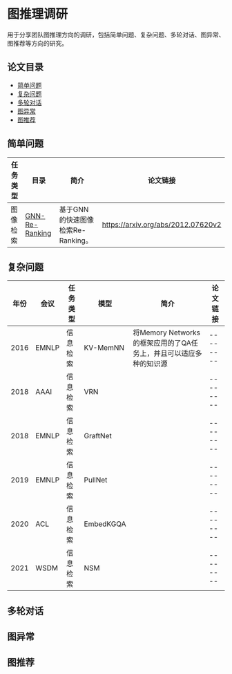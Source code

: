 # 图推理调研

用于分享团队图推理方向的调研，包括简单问题、复杂问题、多轮对话、图异常、图推荐等方向的研究。

## 论文目录
* [简单问题](#简单问题)
* [复杂问题](#复杂问题)
* [多轮对话](#多轮对话)
* [图异常](#图异常)
* [图推荐](#图推荐)

## 简单问题
| 任务类型     | 目录                                                         | 简介                                                         | 论文链接 |
| ------------ | ------------------------------------------------------------ | ------------------------------------------------------------ | -------- |
| 图像检索 | [GNN-Re-Ranking](CV/GNN-Re-Ranking/) | 基于GNN的快速图像检索Re-Ranking。 | https://arxiv.org/abs/2012.07620v2 |


## 复杂问题
| 年份     | 会议     |任务类型     | 模型          | 简介       | 论文链接 |  
| ------------ | ------------ | ------------ |------------------ | --------------------- | -------- |
| 2016 | EMNLP | 信息检索 | KV-MemNN | 将Memory Networks的框架应用的了QA任务上，并且可以适应多种的知识源 | -------- |
| 2018 | AAAI | 信息检索 | VRN | | -------- |
| 2018 | EMNLP | 信息检索 | GraftNet | | -------- |
| 2019 | EMNLP |  信息检索| PullNet || -------- |
| 2020 | ACL | 信息检索 | EmbedKGQA || -------- |
| 2021 | WSDM | 信息检索 | NSM || -------- |



## 多轮对话

## 图异常

## 图推荐
